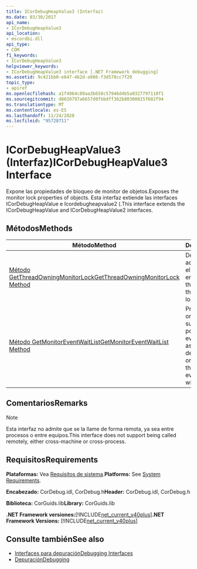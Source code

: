 ```yaml
---
title: ICorDebugHeapValue3 (Interfaz)
ms.date: 03/30/2017
api_name:
- ICorDebugHeapValue3
api_location:
- mscordbi.dll
api_type:
- COM
f1_keywords:
- ICorDebugHeapValue3
helpviewer_keywords:
- ICorDebugHeapValue3 interface [.NET Framework debugging]
ms.assetid: 9c421bb0-e647-4b2d-a986-f3d578cc7f20
topic_type:
- apiref
ms.openlocfilehash: a1f4964c89aa3b658c57946d4b5a0327797118f1
ms.sourcegitcommit: d8020797a6657d0fbbdff362b80300815f682f94
ms.translationtype: MT
ms.contentlocale: es-ES
ms.lasthandoff: 11/24/2020
ms.locfileid: "95728711"
---
```

# <a name="icordebugheapvalue3-interface"></a><span data-ttu-id="9d1f1-102">ICorDebugHeapValue3 (Interfaz)</span><span class="sxs-lookup"><span data-stu-id="9d1f1-102">ICorDebugHeapValue3 Interface</span></span>

<span data-ttu-id="9d1f1-103">Expone las propiedades de bloqueo de monitor de objetos.</span><span class="sxs-lookup"><span data-stu-id="9d1f1-103">Exposes the monitor lock properties of objects.</span></span> <span data-ttu-id="9d1f1-104">Esta interfaz extiende las interfaces ICorDebugHeapValue e Icordebugheapvalue2 (.</span><span class="sxs-lookup"><span data-stu-id="9d1f1-104">This interface extends the ICorDebugHeapValue and ICorDebugHeapValue2 interfaces.</span></span>  
  
## <a name="methods"></a><span data-ttu-id="9d1f1-105">Métodos</span><span class="sxs-lookup"><span data-stu-id="9d1f1-105">Methods</span></span>  
  
|<span data-ttu-id="9d1f1-106">Método</span><span class="sxs-lookup"><span data-stu-id="9d1f1-106">Method</span></span>|<span data-ttu-id="9d1f1-107">Descripción</span><span class="sxs-lookup"><span data-stu-id="9d1f1-107">Description</span></span>|  
|------------|-----------------|  
|[<span data-ttu-id="9d1f1-108">Método GetThreadOwningMonitorLock</span><span class="sxs-lookup"><span data-stu-id="9d1f1-108">GetThreadOwningMonitorLock Method</span></span>](icordebugheapvalue3-getthreadowningmonitorlock-method.md)|<span data-ttu-id="9d1f1-109">Devuelve el subproceso administrado que posee el bloqueo de monitor en este objeto.</span><span class="sxs-lookup"><span data-stu-id="9d1f1-109">Returns the managed thread that owns the monitor lock on this object.</span></span>|  
|[<span data-ttu-id="9d1f1-110">Método GetMonitorEventWaitList</span><span class="sxs-lookup"><span data-stu-id="9d1f1-110">GetMonitorEventWaitList Method</span></span>](icordebugheapvalue3-getmonitoreventwaitlist-method.md)|<span data-ttu-id="9d1f1-111">Proporciona una lista ordenada de subprocesos que se ponen en cola en el evento que está asociado a un bloqueo de monitor.</span><span class="sxs-lookup"><span data-stu-id="9d1f1-111">Provides an ordered list of threads that are queued on the event that is associated with a monitor lock.</span></span>|  
  
## <a name="remarks"></a><span data-ttu-id="9d1f1-112">Comentarios</span><span class="sxs-lookup"><span data-stu-id="9d1f1-112">Remarks</span></span>  
  
> [!NOTE]
> <span data-ttu-id="9d1f1-113">Esta interfaz no admite que se la llame de forma remota, ya sea entre procesos o entre equipos.</span><span class="sxs-lookup"><span data-stu-id="9d1f1-113">This interface does not support being called remotely, either cross-machine or cross-process.</span></span>  
  
## <a name="requirements"></a><span data-ttu-id="9d1f1-114">Requisitos</span><span class="sxs-lookup"><span data-stu-id="9d1f1-114">Requirements</span></span>  

 <span data-ttu-id="9d1f1-115">**Plataformas:** Vea [Requisitos de sistema](../../get-started/system-requirements.md).</span><span class="sxs-lookup"><span data-stu-id="9d1f1-115">**Platforms:** See [System Requirements](../../get-started/system-requirements.md).</span></span>  
  
 <span data-ttu-id="9d1f1-116">**Encabezado:** CorDebug.idl, CorDebug.h</span><span class="sxs-lookup"><span data-stu-id="9d1f1-116">**Header:** CorDebug.idl, CorDebug.h</span></span>  
  
 <span data-ttu-id="9d1f1-117">**Biblioteca:** CorGuids.lib</span><span class="sxs-lookup"><span data-stu-id="9d1f1-117">**Library:** CorGuids.lib</span></span>  
  
 <span data-ttu-id="9d1f1-118">**.NET Framework versiones:**[!INCLUDE[net_current_v40plus](../../../../includes/net-current-v40plus-md.md)]</span><span class="sxs-lookup"><span data-stu-id="9d1f1-118">**.NET Framework Versions:** [!INCLUDE[net_current_v40plus](../../../../includes/net-current-v40plus-md.md)]</span></span>  
  
## <a name="see-also"></a><span data-ttu-id="9d1f1-119">Consulte también</span><span class="sxs-lookup"><span data-stu-id="9d1f1-119">See also</span></span>

- [<span data-ttu-id="9d1f1-120">Interfaces para depuración</span><span class="sxs-lookup"><span data-stu-id="9d1f1-120">Debugging Interfaces</span></span>](debugging-interfaces.md)
- [<span data-ttu-id="9d1f1-121">Depuración</span><span class="sxs-lookup"><span data-stu-id="9d1f1-121">Debugging</span></span>](index.md)
